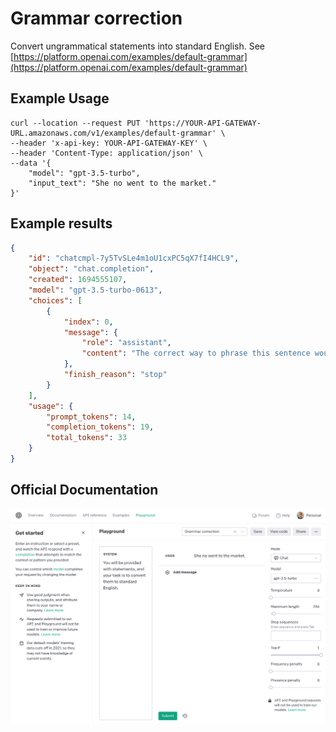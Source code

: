 # Grammar correction

Convert ungrammatical statements into standard English.
See [https://platform.openai.com/examples/default-grammar](https://platform.openai.com/examples/default-grammar)

## Example Usage

```console
curl --location --request PUT 'https://YOUR-API-GATEWAY-URL.amazonaws.com/v1/examples/default-grammar' \
--header 'x-api-key: YOUR-API-GATEWAY-KEY' \
--header 'Content-Type: application/json' \
--data '{
    "model": "gpt-3.5-turbo",
    "input_text": "She no went to the market."
}'
```

## Example results

```json
{
    "id": "chatcmpl-7y5TvSLe4m1oU1cxPC5qX7fI4HCL9",
    "object": "chat.completion",
    "created": 1694555107,
    "model": "gpt-3.5-turbo-0613",
    "choices": [
        {
            "index": 0,
            "message": {
                "role": "assistant",
                "content": "The correct way to phrase this sentence would be: \"She did not go to the market.\""
            },
            "finish_reason": "stop"
        }
    ],
    "usage": {
        "prompt_tokens": 14,
        "completion_tokens": 19,
        "total_tokens": 33
    }
}
```

## Official Documentation

![OpenAI Playground](https://raw.githubusercontent.com/FullStackWithLawrence/aws-openai/main/doc/examples/example-01-grammar.png "OpenAI Playground")
